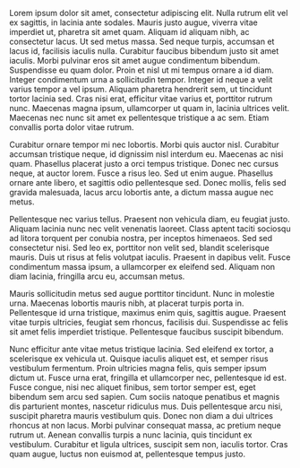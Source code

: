 Lorem ipsum dolor sit amet, consectetur adipiscing elit. Nulla rutrum elit vel ex sagittis, in lacinia ante sodales. Mauris justo augue, viverra vitae imperdiet ut, pharetra sit amet quam. Aliquam id aliquam nibh, ac consectetur lacus. Ut sed metus massa. Sed neque turpis, accumsan et lacus id, facilisis iaculis nulla. Curabitur faucibus bibendum justo sit amet iaculis. Morbi pulvinar eros sit amet augue condimentum bibendum. Suspendisse eu quam dolor. Proin et nisl ut mi tempus ornare a id diam. Integer condimentum urna a sollicitudin tempor. Integer id neque a velit varius tempor a vel ipsum. Aliquam pharetra hendrerit sem, ut tincidunt tortor lacinia sed. Cras nisi erat, efficitur vitae varius et, porttitor rutrum nunc. Maecenas magna ipsum, ullamcorper ut quam in, lacinia ultrices velit. Maecenas nec nunc sit amet ex pellentesque tristique a ac sem. Etiam convallis porta dolor vitae rutrum.

Curabitur ornare tempor mi nec lobortis. Morbi quis auctor nisl. Curabitur accumsan tristique neque, id dignissim nisl interdum eu. Maecenas ac nisi quam. Phasellus placerat justo a orci tempus tristique. Donec nec cursus neque, at auctor lorem. Fusce a risus leo. Sed ut enim augue. Phasellus ornare ante libero, et sagittis odio pellentesque sed. Donec mollis, felis sed gravida malesuada, lacus arcu lobortis ante, a dictum massa augue nec metus.

Pellentesque nec varius tellus. Praesent non vehicula diam, eu feugiat justo. Aliquam lacinia nunc nec velit venenatis laoreet. Class aptent taciti sociosqu ad litora torquent per conubia nostra, per inceptos himenaeos. Sed sed consectetur nisi. Sed leo ex, porttitor non velit sed, blandit scelerisque mauris. Duis ut risus at felis volutpat iaculis. Praesent in dapibus velit. Fusce condimentum massa ipsum, a ullamcorper ex eleifend sed. Aliquam non diam lacinia, fringilla arcu eu, accumsan metus.

Mauris sollicitudin metus sed augue porttitor tincidunt. Nunc in molestie urna. Maecenas lobortis mauris nibh, at placerat turpis porta in. Pellentesque id urna tristique, maximus enim quis, sagittis augue. Praesent vitae turpis ultricies, feugiat sem rhoncus, facilisis dui. Suspendisse ac felis sit amet felis imperdiet tristique. Pellentesque faucibus suscipit bibendum.

Nunc efficitur ante vitae metus tristique lacinia. Sed eleifend ex tortor, a scelerisque ex vehicula ut. Quisque iaculis aliquet est, et semper risus vestibulum fermentum. Proin ultricies magna felis, quis semper ipsum dictum ut. Fusce urna erat, fringilla et ullamcorper nec, pellentesque id est. Fusce congue, nisi nec aliquet finibus, sem tortor semper est, eget bibendum sem arcu sed sapien. Cum sociis natoque penatibus et magnis dis parturient montes, nascetur ridiculus mus. Duis pellentesque arcu nisi, suscipit pharetra mauris vestibulum quis. Donec non diam a dui ultrices rhoncus at non lacus. Morbi pulvinar consequat massa, ac pretium neque rutrum ut. Aenean convallis turpis a nunc lacinia, quis tincidunt ex vestibulum. Curabitur et ligula ultrices, suscipit sem non, iaculis tortor. Cras quam augue, luctus non euismod at, pellentesque tempus justo.
